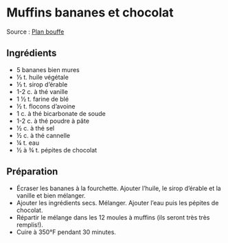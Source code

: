 # Muffins bananes et chocolat
Source : [Plan bouffe](https://planbouffe.ca/muffins-bananes-chocolat-sante/)

## Ingrédients
* 5 bananes bien mures
* ⅓ t. huile végétale
* ⅓ t. sirop d’érable
* 1-2 c. à thé vanille
* 1 ½ t. farine de blé
* ½ t. flocons d’avoine
* 1 c. à thé bicarbonate de soude
* 1-2 c. à thé poudre à pâte
* ½ c. à thé sel
* ½ c. à thé cannelle
* ¼ t. eau
* ½ à ¾ t. pépites de chocolat

## Préparation
* Écraser les bananes à la fourchette. Ajouter l’huile, le sirop d’érable et la vanille et bien mélanger.
* Ajouter les ingrédients secs. Mélanger. Ajouter l’eau puis les pépites de chocolat.
* Répartir le mélange dans les 12 moules à muffins (ils seront très très remplis!).
* Cuire à 350°F pendant 30 minutes.